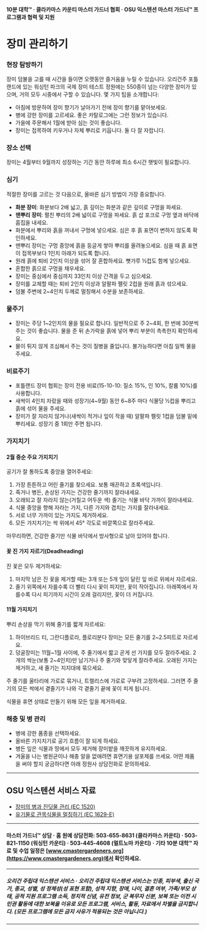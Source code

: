 #### 10분 대학™ · 클라카마스 카운티 마스터 가드너 협회 · OSU 익스텐션 마스터 가드너™ 프로그램과 협력 및 지원

# 장미 관리하기

### 현장 탐방하기

장미 덤불을 고를 때 시간을 들이면 오랫동안 즐거움을 누릴 수 있습니다. 오리건주 포틀랜드에 있는 워싱턴 파크의 국제 장미 테스트 정원에는 550종이 넘는 다양한 장미가 있으며, 거의 모두 시중에서 구할 수 있습니다. 몇 가지 팁을 소개합니다:

- 아침에 방문하여 장미 향기가 날아가기 전에 장미 향기를 맡아보세요.
- 병에 강한 장미를 고르세요. 좋은 카탈로그에는 그런 정보가 있습니다.
- 가을에 주문해서 1월에 받아 심는 것이 좋습니다.
- 장미는 접목하여 키우거나 자체 뿌리로 키웁니다. 둘 다 잘 자랍니다.

### 장소 선택

장미는 4월부터 9월까지 성장하는 기간 동안 하루에 최소 6시간 햇빛이 필요합니다.

### 심기

적절한 장미를 고르는 것 다음으로, 올바른 심기 방법이 가장 중요합니다.

- **화분 장미**: 화분보다 2배 넓고, 흙 깊이는 화분과 같은 깊이로 구멍을 파세요.
- **맨뿌리 장미**: 펼친 뿌리의 2배 넓이로 구멍을 파세요. 흙 삽 포크로 구멍 옆과 바닥에 흠집을 내세요.
- 화분에서 뿌리와 흙을 꺼내서 구멍에 넣으세요. 심은 후 흙 표면이 변하지 않도록 확인하세요.
- 맨뿌리 장미는 구멍 중앙에 흙을 둥글게 쌓아 뿌리를 올려놓으세요. 심을 때 흙 표면이 접목부보다 1인치 아래가 되도록 합니다.
- 원래 흙에 퇴비 2인치 이상을 섞어 잘 혼합하세요. 뼛가루 ½컵도 함께 넣으세요.
- 혼합한 흙으로 구멍을 채우세요.
- 장미는 중심에서 중심까지 33인치 이상 간격을 두고 심으세요.
- 장미를 교체할 때는 퇴비 2인치 이상과 알팔파 펠릿 2컵을 원래 흙과 섞으세요.
- 덤불 주변에 2~4인치 두께로 멀칭해서 수분을 보존하세요.

### 물주기

- 장미는 주당 1~2인치의 물을 필요로 합니다. 일반적으로 주 2~4회, 한 번에 30분씩 주는 것이 좋습니다. 물을 준 뒤 손가락을 흙에 넣어 뿌리 부분이 촉촉한지 확인하세요.
- 물이 튀지 않게 조심해서 주는 것이 질병을 줄입니다. 불가능하다면 아침 일찍 물을 주세요.

### 비료주기

- 포틀랜드 장미 협회는 장미 전용 비료(15-10-10: 질소 15%, 인 10%, 칼륨 10%)를 사용합니다.
- 새싹이 4인치 자랐을 때와 성장기(4~9월) 동안 6~8주 마다 식물당 ½컵을 뿌리고 흙에 섞어 물을 주세요.
- 장미가 잘 자라지 않거나(새싹이 적거나 잎이 작을 때) 알팔파 펠릿 1컵을 덤불 밑에 뿌리세요. 성장기 중 1회만 주면 됩니다.

### 가지치기

#### 2월 중순 주요 가지치기

공기가 잘 통하도록 중앙을 열어주세요:

1. 가장 튼튼하고 어린 줄기를 찾으세요. 보통 매끈하고 초록색입니다.
2. 죽거나 병든, 손상된 가지는 건강한 줄기까지 잘라내세요.
3. 오래되고 잘 자라지 않는(거칠고 어두운 색) 줄기는 식물 바닥 가까이 잘라내세요.
4. 식물 중앙을 향해 자라는 가지, 다른 가지와 겹치는 가지를 잘라내세요.
5. 서로 너무 가까이 있는 가지도 제거하세요.
6. 모든 가지치기는 싹 위에서 45° 각도로 바깥쪽으로 잘라주세요.

마무리하면, 건강한 줄기만 식물 바닥에서 방사형으로 남아 있어야 합니다.

#### 꽃 진 가지 자르기(Deadheading)

진 꽃은 모두 제거하세요:

1. 마지막 남은 진 꽃을 제거할 때는 3개 또는 5개 잎이 달린 잎 바로 위에서 자르세요.
2. 줄기 위쪽에서 자를수록 더 빨리 다시 꽃이 피지만, 꽃이 작아집니다. 아래쪽에서 자를수록 다시 피기까지 시간이 오래 걸리지만, 꽃이 더 커집니다.

#### 11월 가지치기

뿌리 손상을 막기 위해 줄기를 짧게 자르세요:

1. 하이브리드 티, 그란디플로라, 플로리분다 장미는 모든 줄기를 2~2.5피트로 자르세요.
2. 덩굴장미는 11월~1월 사이에, 주 줄기에서 짧고 곧게 선 가지를 모두 잘라주세요. 2개의 싹눈(보통 2~4인치)만 남기거나 주 줄기와 맞닿게 잘라주세요. 오래된 가지는 제거하고, 새 줄기는 지지대에 묶으세요.

주 줄기를 울타리에 가로로 묶거나, 트렐리스에 가로로 구부려 고정하세요. 그러면 주 줄기의 모든 싹에서 곁줄기가 나와 각 곁줄기 끝에 꽃이 피게 됩니다.

식물을 휴면 상태로 만들기 위해 모든 잎을 제거하세요.

### 해충 및 병 관리

- 병에 강한 품종을 선택하세요.
- 올바른 가지치기로 공기 흐름이 잘 되게 하세요.
- 병든 잎은 식물과 땅에서 모두 제거해 장미밭을 깨끗하게 유지하세요.
- 겨울을 나는 병원균이나 해충 알을 없애려면 휴면기용 살포제를 쓰세요. 어떤 제품을 써야 할지 궁금하다면 아래 정원사 상담전화로 문의하세요.

---

## OSU 익스텐션 서비스 자료

- [장미의 병과 진딧물 관리 (EC 1520)](https://catalog.extension.oregonstate.edu/ec1520)
- [유기물로 관목식물을 멀칭하기 (EC 1629-E)](https://catalog.extension.oregonstate.edu/ec1629-e)

---

#### 마스터 가드너™ 상담 · 홈 원예 상담전화: 503-655-8631 (클라카마스 카운티) · 503-821-1150 (워싱턴 카운티) · 503-445-4608 (멀트노마 카운티) · 기타 10분 대학™ 자료 및 수업 일정은 [www.cmastergardeners.org](https://www.cmastergardeners.org)에서 확인하세요.

---

##### 오리건 주립대 익스텐션 서비스 · 오리건 주립대 익스텐션 서비스는 인종, 피부색, 출신 국가, 종교, 성별, 성 정체성(성 표현 포함), 성적 지향, 장애, 나이, 결혼 여부, 가족/부모 상태, 공적 지원 프로그램 소득, 정치적 신념, 유전 정보, 군 복무자 신분, 보복 또는 이전 시민권 활동에 대한 보복을 이유로 모든 프로그램, 서비스, 활동, 자료에서 차별을 금지합니다. (모든 프로그램에 모든 금지 사유가 적용되는 것은 아닙니다.)
---
